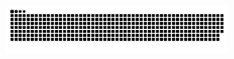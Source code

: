 ![Snake animation](https://github.com/PedroFurtadoC/PedroFurtadoC/blob/output/github-contribution-grid-snake.svg)
